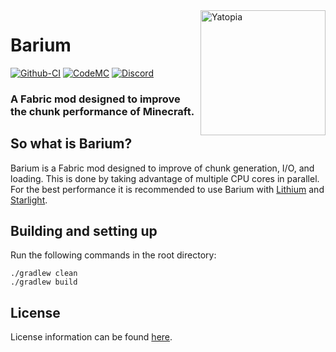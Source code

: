 <img width="200" src="https://yatopiamc.org/static/img/barrium.png" alt="Yatopia" align="right">
<div align="left">
<h1>Barium</h1>

[![Github-CI](https://github.com/YatopiaMC/barium-fabric/workflows/Barium%20Build%20Script/badge.svg)](https://github.com/YatopiaMC/barium-fabric/actions?query=workflow%3ACI)
[![CodeMC](https://ci.codemc.io/buildStatus/icon?job=YatopiaMC%2Fbarium-fabric%2Fver%252F1.16.5)](https://ci.codemc.io/job/YatopiaMC/job/barium-fabric/job/ver%252F1.16.5/)
[![Discord](https://img.shields.io/discord/342814924310970398?color=%237289DA&label=Discord&logo=discord&logoColor=white)](https://discord.io/YatopiaMC)
<h3>A Fabric mod designed to improve the chunk performance of Minecraft.</h3>
</div>

## So what is Barium?
Barium is a Fabric mod designed to improve of chunk generation, I/O, and loading. This is done by taking advantage of multiple CPU cores in parallel. For the best performance it is recommended to use Barium with [Lithium](https://github.com/CaffeineMC/lithium-fabric) and [Starlight](https://github.com/Spottedleaf/Starlight).

## Building and setting up

Run the following commands in the root directory:

```shell
./gradlew clean
./gradlew build
```

## License

License information can be found [here](../LICENSE).
